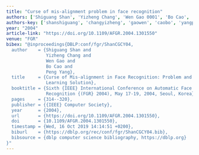```yaml
---
title: "Curse of mis-alignment problem in face recognition"
authors: ['Shiguang Shan', 'Yizheng Chang', 'Wen Gao 0001', 'Bo Cao', 'Peng Yang']
authors-key: ['shanshiguang', 'changyizheng', 'gaowen', 'caobo', 'yangpeng']
year: "2004"
article-link: "https://doi.org/10.1109/AFGR.2004.1301550"
venue: "FGR"
bibex: "@inproceedings{DBLP:conf/fgr/ShanCGCY04,
  author    = {Shiguang Shan and
               Yizheng Chang and
               Wen Gao and
               Bo Cao and
               Peng Yang},
  title     = {Curse of Mis-alignment in Face Recognition: Problem and a Novel Mis-alignment
               Learning Solution},
  booktitle = {Sixth {IEEE} International Conference on Automatic Face and Gesture
               Recognition {(FGR} 2004), May 17-19, 2004, Seoul, Korea},
  pages     = {314--320},
  publisher = {{IEEE} Computer Society},
  year      = {2004},
  url       = {https://doi.org/10.1109/AFGR.2004.1301550},
  doi       = {10.1109/AFGR.2004.1301550},
  timestamp = {Wed, 16 Oct 2019 14:14:51 +0200},
  biburl    = {https://dblp.org/rec/conf/fgr/ShanCGCY04.bib},
  bibsource = {dblp computer science bibliography, https://dblp.org}
}"
---
```


